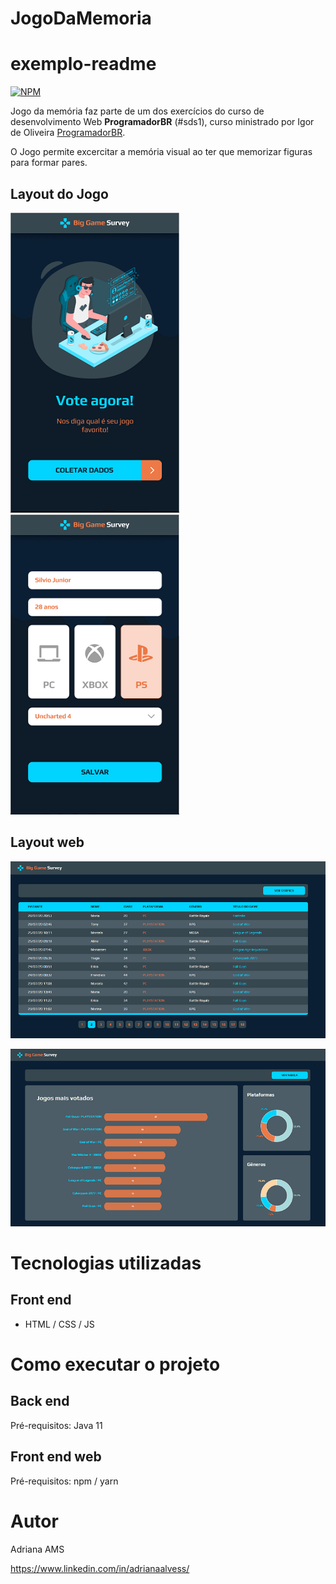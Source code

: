 # JogoDaMemoria
# exemplo-readme




[![NPM](https://img.shields.io/npm/l/react)](https://github.com/neliocursos/exemplo-readme/blob/main/LICENSE) 




Jogo da memória faz parte de um dos exercícios do curso de desenvolvimento Web **ProgramadorBR** (#sds1), curso ministrado por Igor de Oliveira  [ProgramadorBR](https://www.programadorbr.com "Site do curso").


O Jogo permite excercitar a memória visual ao ter que memorizar figuras para formar pares.




## Layout do Jogo



![Tela 1](https://github.com/acenelio/assets/raw/main/sds1/mobile1.png) ![Tela2](https://github.com/acenelio/assets/raw/main/sds1/mobile2.png)







## Layout web



![Web 1](https://github.com/acenelio/assets/raw/main/sds1/web1.png)


![Web 2](https://github.com/acenelio/assets/raw/main/sds1/web2.png)


# Tecnologias utilizadas


## Front end
- HTML / CSS / JS 


# Como executar o projeto


## Back end
Pré-requisitos: Java 11



## Front end web
Pré-requisitos: npm / yarn




# Autor

Adriana AMS

https://www.linkedin.com/in/adrianaalvess/
